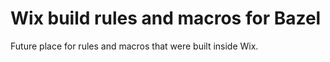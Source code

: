 # Wix build rules and macros for Bazel

Future place for rules and macros that were built inside Wix.
